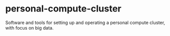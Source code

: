 # personal-compute-cluster
Software and tools for setting up and operating a personal compute cluster, with focus on big data.
